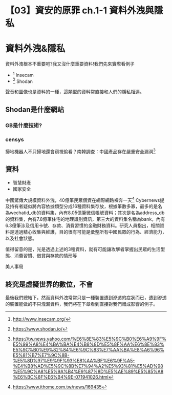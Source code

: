 # 【03】資安的原罪 ch.1-1 資料外洩與隱私

# 資料外洩&隱私
資料外洩根本不重要吧?我又沒什麼重要資料!我們先來實際看例子
- [^1] Insecam
- [^2] Shodan

聲音和圖像也是資料的一種，這類型的資料常直接和人們的隱私相連。

## Shodan是什麼網站

### GB是什麼技術?

### censys


掃地機器人不只掃地還會窺視偷看？南韓調查：中國產品存在嚴重安全漏洞[^5] 

## 資料
 - 智慧財產
 - 國家安全

中國驚傳大規模資料外洩，40億筆民眾個資在網際網路裸奔一天[^4]
Cybernews提及持有者疑似將內容依據類型分成16種資料集存放，根據筆數多寡，最多的是名為wechatid_db的資料集，內有8.05億筆微信帳號資料；其次是名為address_db的資料集，內有7.8億筆住宅的地理識別資訊，第三大的資料集名稱為bank，內有6.3億筆涉及信用卡號、存款、消費習慣的金融財務資料。研究人員指出，相關資料是透過精心收集與維護，目的很有可能是彙整所有中國民眾的行為、經濟能力，以及社會狀態。

值得留意的是，光是透過上述的3種資料，就有可能讓攻擊者掌握出民眾的生活型態、消費習慣、借貸與存款的情形等

美人事局

## 終究是虛擬世界的數位，不會
最後我們總結下。然而資料外洩常常只是一種裝置遭到滲透的症狀而已，遭到滲透的裝置能做的不只洩漏資料，我們將在下章看到直接對我們贈成影響的例子。


[^1]: http://www.insecam.org/
[^2]: https://www.shodan.io/
[^3]: https://censys.com/
[^4]: https://www.ithome.com.tw/news/169435
[^5]: https://tw.news.yahoo.com/%E6%8E%83%E5%9C%B0%E6%A9%9F%E5%99%A8%E4%BA%BA%E4%B8%8D%E5%8F%AA%E6%8E%83%E5%9C%B0%E9%82%84%E6%9C%83%E7%AA%BA%E8%A6%96%E5%81%B7%E7%9C%8B-%E5%8D%97%E9%9F%93%E8%AA%BF%E6%9F%A5-%E4%B8%AD%E5%9C%8B%E7%94%A2%E5%93%81%E5%AD%98%E5%9C%A8%E5%9A%B4%E9%87%8D%E5%AE%89%E5%85%A8%E6%BC%8F%E6%B4%9E-071941026.html